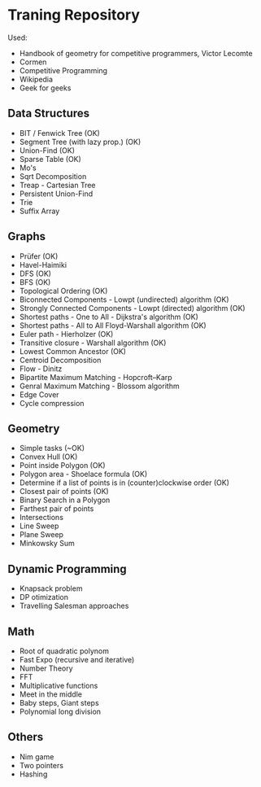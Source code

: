 # Traning Repository
Used:
 - Handbook of geometry for competitive programmers, Victor Lecomte
 - Cormen
 - Competitive Programming
 - Wikipedia
 - Geek for geeks

## Data Structures
- BIT / Fenwick Tree (OK)
- Segment Tree (with lazy prop.) (OK)
- Union-Find (OK)
- Sparse Table (OK)
- Mo's
- Sqrt Decomposition
- Treap - Cartesian Tree
- Persistent Union-Find
- Trie
- Suffix Array


## Graphs

- Prüfer (OK)
- Havel-Haimiki
- DFS (OK)
- BFS (OK)
- Topological Ordering (OK)
- Biconnected Components - Lowpt (undirected) algorithm (OK)
- Strongly Connected Components - Lowpt (directed) algorithm (OK)
- Shortest paths - One to All - Dijkstra's algorithm (OK)
- Shortest paths - All to All Floyd-Warshall algorithm (OK)
- Euler path - Hierholzer (OK)
- Transitive closure - Warshall algorithm (OK)
- Lowest Common Ancestor (OK)
- Centroid Decomposition
- Flow - Dinitz
- Bipartite Maximum Matching - Hopcroft–Karp
- Genral Maximum Matching - Blossom algorithm
- Edge Cover
- Cycle compression

## Geometry

- Simple tasks (~OK)
- Convex Hull (OK)
- Point inside Polygon (OK)
- Polygon area - Shoelace formula (OK)
- Determine if a list of points is in (counter)clockwise order (OK)
- Closest pair of points (OK)
- Binary Search in a Polygon
- Farthest pair of points
- Intersections
- Line Sweep
- Plane Sweep
- Minkowsky Sum


## Dynamic Programming

- Knapsack problem
- DP otimization
- Travelling Salesman approaches

## Math

- Root of quadratic polynom
- Fast Expo (recursive and iterative)
- Number Theory
- FFT
- Multiplicative functions
- Meet in the middle
- Baby steps, Giant steps
- Polynomial long division

## Others

- Nim game
- Two pointers
- Hashing

